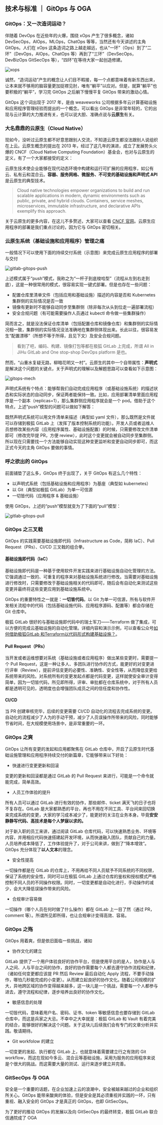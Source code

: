 ## 技术与标准 ｜ GitOps 与 OGA

### GitOps：又一次造词运动？

伴随着 DevOps 在近些年的火爆，围绕 xOps 产生了很多概念，诸如 DevSecOps，AIOps，MLOps，ChatOps 等等，当然还有今天讲述的主角 GitOps。人们在 xOps 这条造词之路上越走越远，也从“一环”（Ops）到了“二环”（DevOps，AIOps，ChatOps 等）再到了“三环”（DevSecOps，DevBizOps GitSecOps 等），“四环”在等待大家一起创造修建。

![xops](https://github.com/majinghe/DevOps/blob/main/images/gitops/xops.png)

诚然，“造词运动”产生的概念让人们目不暇接，每一个点都意味着有新东西出来，让本来就不够用的脑容量更加捉襟见肘，唯有“躺平”以应对。但是，就算“躺平”也要积极的“躺平”，学习完 GitOps 之后躺下慢慢平复 GitOps 带来的激动心情。

GitOps 这个词出现于 2017 年，是由 weaveworks 公司根据多年云计算基础设施和应用程序管理经验而提出的一个概念。可以看出 GitOps 是非常年轻的，它的出现与云计算的大力推进有关，也可以说大胆、准确点说与**云原生**有关。

### 大名鼎鼎的云原生（Cloud Native）

现如今，没听过云原生都不好意思跟别人交流，不知道云原生都没法跟别人说组织在上云。云原生概念的提出在 2013 年，经过了这几年的演进，成立了发展势头火爆的 CNCF（Cloud Native Computing Foundation）基金会，也对与云原生的定义，有了一个大家都接受的定义：

云原生技术使企业能够在现代动态环境中构建和运行可扩展的应用程序，如公有云、私有云和混合云。**容器、服务网格、微服务、不可变的基础设施和声明式 API** 是云原生的典型技术。

> Cloud native technologies empower organizations to build and run scalable applications in modern, dynamic environments such as public, private, and hybrid clouds. Containers, service meshes, microservices, immutable infrastructure, and declarative APIs exemplify this approach.

关于云原生的更多内容，在这儿不多赘述，大家可以查看 [CNCF 官网](https://www.cncf.io)。云原生应用程序的部署是我们重点讨论的，因为它与 GitOps 密切相关。

### 云原生系统（基础设施和应用程序）管理之痛

一般情况下可以使用下面的持续交付系统（示意图）来完成云原生应用程序的部署与交付

![gitlab-gitops-push](https://github.com/majinghe/DevOps/blob/main/images/gitops/gitlab-gitops-push.png)

上述模式属于“push”模式，我称之为“一杆子到底梭哈型”（流程从左到右走到底），这是一种很常用的模式，很容易实现一键式部署。但是也存在一些问题：

* 配置仓库里清单文件（包括应用和基础设施）描述的内容是否和 Kubernetes 集群侧的实际情况是否一致
* 镜像有更新时不能够自动同步至集群侧（除非每次从头到位走一遍部署流程）
* 安全合规问题（有可能需要操作人员通过 kubectl 命令做一些集群操作）

简而言之，就是没法保证仓库清单（包括配置仓库和镜像仓库）和集群侧的实际情况相一致，集群侧的实际情况没法准确地在集群侧体现出来。长此以往，很容易发生“配置漂移”（所想不等于所得，且见下文）及安全合规问题。

> 看到了吧，编码、构建、镜像打包等都在极狐 GitLab 上完成，所谓 All in JiHu GitLab and One stop-shop DevOps platform 是也。

然而，“山重水复疑无路，柳暗花明又一村”。云原生的其中一个自带属性：**声明式** 是解决这个问题的关键点，关于声明式的理解以及解题思路可以查看如下示意图：

![gitops-mech](https://github.com/majinghe/DevOps/blob/main/images/gitops/gitops-mech.png)

声明式系统有个特点：能够帮我们自动完成应用程序（或基础设施系统）的描述状态和实际状态的自动同步，保证两者能保持一致。比如，应用部署清单里面应用程序是一个副本（replicas=1），那么集群侧应用程序就会是一个 pod。借助于这个特点，上述“push”模型的问题可以做如下解答：

既然声明式系统可以用文件清单来描述（典型如 yaml 文件），那么既然是文件就可以存储到极狐 GitLab 上（发挥了版本控制系统的功能）。开发人员或者运维人员想修改某些内容（应用程序属性、基础设施配置）的时候，只需要修改文件清单即可（修改完毕提 PR，方便 review），此时这个变更就会被自动同步至集群侧。所以现在只需要找一个方法能够自动实现这种变更监听和变更自动同步即可，而这正式今天的主角 GitOps 要做的事情。

### 呼之欲出的 GitOps

前面铺垫了这么多，GitOps 终于出现了，关于 GitOps 有这么几个特性：

* 以声明式系统（包括基础设施和应用程序）为基座（典型如 kubernetes）
* 以 Git（典型如极狐 GitLab）为单一可信源
* 一切皆代码（应用程序 & 基础设施）

使用 GitOps，上述的“push”模型就变为了下面的“pull”模型：

![gitlab-gitops-pull](https://github.com/majinghe/DevOps/blob/main/images/gitops/gitlab-gitops-pull.png)

### GitOps 之三叉戟

GitOps 的实践需要基础设施即代码（Infrastructure as Code，简称 IaC）、Pull Request（PRs）、CI/CD 三叉戟的组合拳。

#### 基础设施即代码（IaC）

基础设施即代码是一种基于使用软件开发实践来进行基础设施自动化管理的方法。它强调通过一致的、可重复的程序来对基础设施系统进行修改。当需要对基础设施进行修改时，只需要修改于基础设施相关的代码即可，随后会有自动化来测试这些变更并最终将这些变更应用到基础设施系统中。

GitOps 的重要特性之一就是：**一切皆代码**。以 Git 为单一可信源，所有与软件开发相关流程中的代码（包括基础设施代码、应用程序源码、配置等）都会存储在 Git 仓库中。

极狐 GitLab 很好的与基础设施即代码中的瑞士军刀——Terraform 做了集成，可以方便的完成云基础设施的自动化管理。详细内容和演示示例，可以查看公众号[如何借助极狐GitLab 和Terraform以代码形式构建基础设施？](https://mp.weixin.qq.com/s?__biz=Mzg5OTU3NTgyOA==&mid=2247486125&idx=2&sn=f249d96a08ba32f34f4663b3b1d9407b&chksm=c05073d6f727fac06e65349d80e73b2370c70f157cd81d19fd4f98374d1d5010dd7fa5e9fc09&mpshare=1&scene=1&srcid=0716BqeAIbnTUagNw97gp2my&sharer_sharetime=1626400478390&sharer_shareid=69a671b032908bc53da173d06860fd16&exportkey=AYaaLtwEtx9utJDAYuhe5D4%3D&pass_ticket=%2FzxWDvZPZDMJeMGsfqc4XNbLSShfgZr5OQ0iVACuyoOW4k46rKmz535cknw9gWrM&wx_header=0#rd)。

#### Pull Request（PRs）

当开发或者运维想要对系统（基础设施或者应用程序）做出某些变更时，需要提一个 Pull Request，这是一种让多人、多团队进行协作的方式，能更好的对变更进行评审（Review），提前评估变更的必要性、准确性、安全性等，从而降低变更给系统带来的风险。对系统所有的变更发起点都是代码变更，这样就使安全审计变得简单，因为一切皆代码，所见即所得，评审、审批都在仓库系统中，对于所有人员都是透明可见的，透明度也会增强团队成员之间的信任度和协作性。

#### CI/CD

当 PR 创建审核完毕，后续的变更需要 CI/CD 自动化的流程去完成系统的变更。自动化的流程减少了人为的手动干预，减少了人员误操作所带来的风险，同时能够节省时间，在大规模使用场景中，是非常重要的一环。



### GitOps 之爽

GitOps 让所有变更的发起和应用都聚焦在 GitLab 仓库中，开启了云原生时代基础设施管理和应用程序持续交付的新篇章，它能够带来以下好处：

* 快速进行变更更新和回滚

变更的更新和回滚都是通过 GitLab 的 Pull Request 来进行，可能是一个命令就能完成，简单高效。

* 人员工作体验的提升

所有人员可以通过 GitLab 进行有效的协作，那些邮件、ticket 满天飞的日子也将不复存在。GitLab 是大家都熟悉的平台，再也不用在不同工具、平台间来回切换来完成系统的变更，大家的学习成本减少了，能更好的关注在业务本身。毕竟**安安静静写代码、高技术是每个人梦寐以求的。** 

对于新入职的员工来讲，通过阅读 GitLab 仓库代码，可以快速熟悉业务、环境等内容，并用相应代码快速搭建起开发环境，从而快速融入团队，贡献自己的力量。人员培养成本降低了，工作体验提升了，对于公司来讲，做到了“降本增效”。GitOps 充分体现了**以人文本**的理念。


* 安全性提高

一切操作都是在 GitLab 的仓库上，不用再给不同人员赋予不同系统的不同权限，保证了系统的安全性，同时可以在极狐 GitLab 上通过仓库的鉴权和授权模式严格控制不同人员的不同操作权限。同时，一切变更都是自动化进行，手动操作的减少，会大大降低误操作带来的风险。

* 合规审计容易做

一切操作（哪个人员在何时做了什么操作）都在 GitLab 上一目了然（通过 PR，comment 等）。所谓所见即所得，也让合规审计变得高效、容易。

### GitOps 之殇

GitOps 用着爽，但是依旧面临一些挑战，诸如

* 协作文化的建立

GitLab 提供了一个用户体验良好的协作平台，但是使用平台的是人，协作是人与人之间、人与平台之间的协作，良好的协作需要每个人都去遵守协作流程和纪律，（诸如任何变更都应该提 PR 然后 Review 最后自动化 Apply 流程，不要手动操作，哪怕几秒能完成的小变更）。从而建立起良好的协作文化。随着公司规模的扩大，异地跨区域的协作变得越来越多，这一块儿是一个挑战，需要每一个人都参与进去，遵守流程和纪律，逐步培养出良好的协作文化。

* 敏感信息的处理

一切皆代码，意味着用户名、密码、证书、token 等敏感信息也要存储到 GitLab 仓库中，而这是兵家之大忌。不幸中之大幸就是：极狐 GitLab 和 Vault 有着完美的结合，能够很好的解决这个问题。关于这块儿后续我们会有专门的文章分析并实践。敬请期待。 


* Git workfolow 的建立

一切变更的发起、执行都在 GitLab 上，也就意味着需要建立行之有效的 Git workflow，而这在现如今多云、混合云等基础设施，采用为服务的应用程序来说是个很大的挑战。而这需要大量的测试、运行来逐步建立并完善。

###  GitSecOps 与 OGA

安全是一个重要的话题，在企业加速上云的浪潮中，安全被越来越过的企业和组织所关心。GitOps 能带来酸爽的体验，但是安全是其必须重视并实践的一环，只有重视、融入安全的 GitOps 才是真正的 GitOps，也即 GitSecOps。

为了更好的推动 GitOps 的发展以及向 GitSecOps 的最终转变，极狐 GitLab 联合信通院成了 OGA

